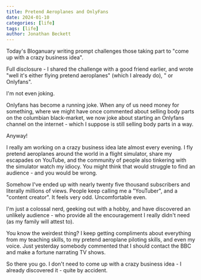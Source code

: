 ```yaml
---
title: Pretend Aeroplanes and OnlyFans
date: 2024-01-10
categories: [life]
tags: [life]
author: Jonathan Beckett
---
```


Today's Bloganuary writing prompt challenges those taking part to "come up with a crazy business idea". 

Full disclosure - I shared the challenge with a good friend earlier, and wrote "well it's either flying pretend aeroplanes" (which I already do), " or Onlyfans". 

I'm not even joking. 

Onlyfans has become a running joke. When any of us need money for something, where we might have once commented about selling body parts on the columbian black-market, we now joke about starting an Onlyfans channel on the internet - which I suppose is still selling body parts in a way. 

Anyway! 

I really am working on a crazy business idea late almost every evening. I fly pretend aeroplanes around the world in a flight simulator, share my escapades on YouTube, and the community of people also tinkering with the simulator watch my idiocy. You might think that would struggle to find an audience - and you would be wrong. 

Somehow I've ended up with nearly twenty five thousand subscribers and literally millions of views. People keep calling me a "YouTuber", and a "content creator". It feels very odd. Uncomfortable even. 

I'm just a colossal nerd, geeking out with a hobby, and have discovered an unlikely audience - who provide all the encouragement I really didn't need (as my family will attest to). 

You know the weirdest thing? I keep getting compliments about everything from my teaching skills, to my pretend aeroplane piloting skills, and even my voice. Just yesterday somebody commented that I should contact the BBC and make a fortune narrating TV shows. 

So there you go. I don't need to come up with a crazy business idea - I already discovered it - quite by accident. 